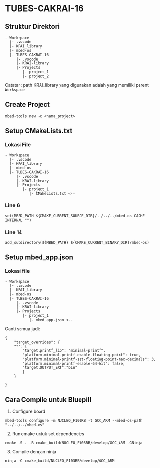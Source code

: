 # TUBES-CAKRAI-16

## Struktur Direktori
```
- Workspace
  |- .vscode
  |- KRAI_library
  |- mbed-os
  |- TUBES-CAKRAI-16
     |- .vscode
     |- KRAI-library
     |- Projects
        |- project_1
        |- project_2 
```
Catatan: path KRAI_library yang digunakan adalah yang memiliki parent `Workspace`

## Create Project
```
mbed-tools new -c <nama_project>
```

## Setup CMakeLists.txt
### Lokasi File
```
- Workspace
  |- .vscode
  |- KRAI_library
  |- mbed-os
  |- TUBES-CAKRAI-16
     |- .vscode
     |- KRAI-library
     |- Projects
        |- project_1
           |- CMakeLists.txt <--
```

### Line 6
```
set(MBED_PATH ${CMAKE_CURRENT_SOURCE_DIR}/../../../mbed-os CACHE INTERNAL "")
```

### Line 14
```
add_subdirectory(${MBED_PATH} ${CMAKE_CURRENT_BINARY_DIR}/mbed-os)
```

## Setup mbed_app.json
### Lokasi file
```
- Workspace
  |- .vscode
  |- KRAI_library
  |- mbed-os
  |- TUBES-CAKRAI-16
     |- .vscode
     |- KRAI-library
     |- Projects
        |- project_1
           |- mbed_app.json <--
```

Ganti semua jadi:
```
{
    "target_overrides": {
    "*": {
        "target.printf_lib": "minimal-printf",
        "platform.minimal-printf-enable-floating-point": true,
        "platform.minimal-printf-set-floating-point-max-decimals": 3,
        "platform.minimal-printf-enable-64-bit": false,
        "target.OUTPUT_EXT":"bin"
        }
    }
    
}
```

## Cara Compile untuk Bluepill
1. Configure board
```
mbed-tools configure -m NUCLEO_F103RB -t GCC_ARM --mbed-os-path "../../../mbed-os"
```
2. Run cmake untuk set dependencies
```
cmake -S . -B cmake_build/NUCLEO_F103RB/develop/GCC_ARM -GNinja
```
3. Compile dengan ninja
```
ninja -C cmake_build/NUCLEO_F103RB/develop/GCC_ARM
```